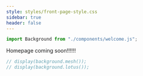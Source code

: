```yaml
---
style: styles/front-page-style.css
sidebar: true
header: false
---
```


<!-- CODE -->

<!-- Imports. -->

```js
import Background from "./components/welcome.js";
```

Homepage coming soon!!!!!!

<!-- ```js
width;
const background = new Background(window.innerWidth, window.innerHeight);
``` -->

<!-- LAYOUT -->

```js
// display(background.mesh());
// display(background.lotus());
```
